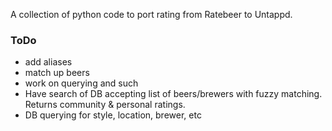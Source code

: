 A collection of python code to port rating from Ratebeer to Untappd. 

### ToDo
- add aliases
- match up beers
- work on querying and such
- Have search of DB accepting list of beers/brewers with fuzzy matching. Returns community & personal ratings.
- DB querying for style, location, brewer, etc
